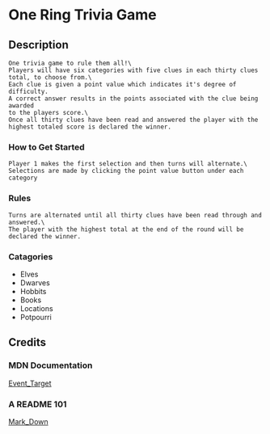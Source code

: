 # One Ring Trivia Game

## Description
    One trivia game to rule them all!\
    Players will have six categories with five clues in each thirty clues total, to choose from.\
    Each clue is given a point value which indicates it's degree of difficulty.  
    A correct answer results in the points associated with the clue being awarded  
    to the players score.\
    Once all thirty clues have been read and answered the player with the highest totaled score is declared the winner.
### How to Get Started
    Player 1 makes the first selection and then turns will alternate.\
    Selections are made by clicking the point value button under each category
### Rules
    Turns are alternated until all thirty clues have been read through and answered.\
    The player with the highest total at the end of the round will be declared the winner.
### Catagories
* Elves
* Dwarves
* Hobbits
* Books
* Locations
* Potpourri

## Credits
### MDN Documentation
[Event_Target](https://developer.mozilla.org/en-US/docs/Web/API/Event/target)

### A README 101
[Mark_Down](https://www.makeareadme.com/)
